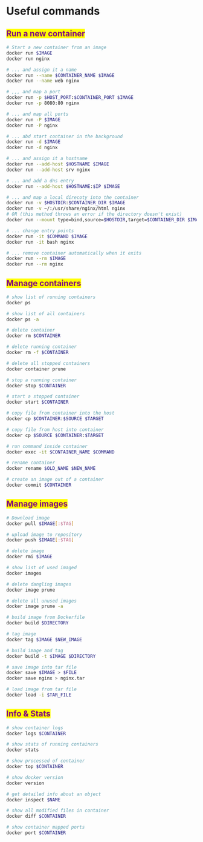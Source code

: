# Useful commands

## <mark style="color:purple;">Run a new container</mark> <a href="#run-a-new-container" id="run-a-new-container"></a>

```bash
# Start a new container from an image
docker run $IMAGE
docker run nginx

# ... and assign it a name
docker run --name $CONTAINER_NAME $IMAGE
docker run --name web nginx

# ,,, and map a port
docker run -p $HOST_PORT:$CONTAINER_PORT $IMAGE
docker run -p 8080:80 nginx

# ... and map all ports
docker run -P $IMAGE
docker run -P nginx

# ... abd start container in the background
docker run -d $IMAGE
docker run -d nginx

# ... and assign it a hostname
docker run --add-host $HOSTNAME $IMAGE
docker run --add-host srv nginx

# ... and add a dns entry
docker run --add-host $HOSTNAME:$IP $IMAGE

# ... and map a local direcoty into the container
docker run -v $HOSTDIR:$CONTAINER_DIR $IMAGE
docker run -v ~/:/usr/share/nginx/html nginx
# OR (this method throws an error if the directory doesn't exist)
docker run --mount type=bind,source=$HOSTDIR,target=$CONTAINER_DIR $IMAGE

# ... change entry points
docker run -it $COMMAND $IMAGE
docker run -it bash nginx

# ... remove container automatically when it exits
docker run --rm $IMAGE
docker run --rm nginx
```

## <mark style="color:purple;">Manage containers</mark> <a href="#manage-containers" id="manage-containers"></a>

```bash
# show list of running containers
docker ps

# show list of all containers
docker ps -a

# delete container
docker rm $CONTAINER

# delete running container
docker rm -f $CONTAINER

# delete all stopped containers
docker container prune

# stop a running container
docker stop $CONTAINER

# start a stopped container
docker start $CONTAINER

# copy file from container into the host
docker cp $CONTAINER:$SOURCE $TARGET

# copy file from host into container
docker cp $SOURCE $CONTAINER:$TARGET

# run command inside container
docker exec -it $CONTAINER_NAME $COMMAND

# rename container
docker rename $OLD_NAME $NEW_NAME 

# create an image out of a container
docker commit $CONTAINER
```

## <mark style="color:purple;">Manage images</mark> <a href="#manage-images" id="manage-images"></a>

```bash
# Download image
docker pull $IMAGE[:$TAG]

# upload image to repository 
docker push $IMAGE[:$TAG]

# delete image
docker rmi $IMAGE

# show list of used imaged
docker images

# delete dangling images
docker image prune

# delete all unused images
docker image prune -a

# build image from Dockerfile
docker build $DIRECTORY

# tag image
docker tag $IMAGE $NEW_IMAGE

# build image and tag
docker build -t $IMAGE $DIRECTORY

# save image into tar file
docker save $IMAGE > $FILE
docker save nginx > nginx.tar

# load image from tar file
docker load -i $TAR_FILE
```

## <mark style="color:purple;">Info & Stats</mark> <a href="#info-and-stats" id="info-and-stats"></a>

```bash
# show container logs
docker logs $CONTAINER

# show stats of running containers
docker stats

# show processed of container
docker top $CONTAINER

# show docker version
docker version

# get detailed info about an object
docker inspect $NAME

# show all modified files in container
docker diff $CONTAINER

# show container mapped ports
docker port $CONTAINER
```
